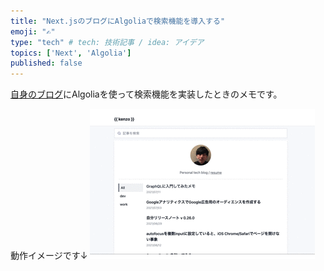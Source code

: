 ```yaml
---
title: "Next.jsのブログにAlgoliaで検索機能を導入する"
emoji: "✍️"
type: "tech" # tech: 技術記事 / idea: アイデア
topics: ['Next', 'Algolia']
published: false
---
```


[自身のブログ](https://kenzoblog.vercel.app/)にAlgoliaを使って検索機能を実装したときのメモです。

動作イメージです↓
![](/images/algolia-gif.gif)
